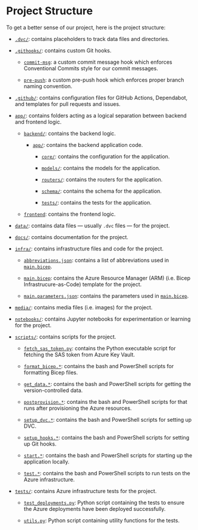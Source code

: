 # Project Structure

To get a better sense of our project, here is the project structure:

- [`.dvc/`](../.dvc): contains placeholders to track data files and directories.

- [`.githooks/`](../.githooks): contains custom Git hooks.

  - [`commit-msg`](../.githooks/commit-msg): a custom commit message hook which enforces Conventional Commits style for our commit messages.

  - [`pre-push`](../.githooks/pre-push): a custom pre-push hook which enforces proper branch naming convention.

- [`.github/`](../.github): contains configuration files for GitHub Actions, Dependabot, and templates for pull requests and issues.

- [`app/`](../app): contains folders acting as a logical separation between backend and frontend logic.

  - [`backend/`](../app/backend/): contains the backend logic.

    - [`app/`](../app/backend/app): contains the backend application code.

      - [`core/`](../app/backend/app/core/): contains the configuration for the application.

      - [`models/`](../app/backend/app/models/): contains the models for the application.

      - [`routers/`](../app/backend/app/routers/): contains the routers for the application.

      - [`schema/`](../app/backend/app/schema/): contains the schema for the application.

      - [`tests/`](../app/backend/app/tests/): contains the tests for the application.

  - [`frontend`](../app/frontend/): contains the frontend logic.

- [`data/`](../data): contains data files — usually `.dvc` files — for the project.

- [`docs/`](../docs): contains documentation for the project.

- [`infra/`](../infra): contains infrastructure files and code for the project.

  - [`abbreviations.json`](../infra/abbreviations.json): contains a list of abbreviations used in [`main.bicep`](../infra/main.bicep).

  - [`main.bicep`](../infra/main.bicep): contains the Azure Resource Manager (ARM) (i.e. Bicep Infrastrucure-as-Code) template for the project.

  - [`main.parameters.json`](../infra/main.parameters.json): contains the parameters used in [`main.bicep`](../infra/main.bicep).

- [`media/`](../media): contains media files (i.e. images) for the project.

- [`notebooks/`](../notebooks): contains Jupyter notebooks for experimentation or learning for the project.

- [`scripts/`](../scripts): contains scripts for the project.

  - [`fetch_sas_token.py`](../scripts/fetch_sas_token.py): contains the Python executable script for fetching the SAS token from Azure Key Vault.

  - [`format_bicep.*`](../scripts/format_bicep.sh): contains the bash and PowerShell scripts for formatting Bicep files.

  - [`get_data.*`](../scripts/get_data.sh): contains the bash and PowerShell scripts for getting the version-controlled data.

  - [`postprovision.*`](../scripts/postprovision.sh): contains the bash and PowerShell scripts for that runs after provisioning the Azure resources.

  - [`setup_dvc.*`](../scripts/setup_dvc.sh): contains the bash and PowerShell scripts for setting up DVC.

  - [`setup_hooks.*`](../scripts/setup_hooks.sh): contains the bash and PowerShell scripts for setting up Git hooks.

  - [`start.*`](../scripts/start.sh): contains the bash and PowerShell scripts for starting up the application locally.

  - [`test.*`](../scripts/test.sh): contains the bash and PowerShell scripts to run tests on the Azure infrastructure.

- [`tests/`](../tests): contains Azure infrastructure tests for the project.

  - [`test_deployments.py`](../tests/test_deployments.py): Python script containing the tests to ensure the Azure deployments have been deployed successfully.

  - [`utils.py`](../tests/utils.py): Python script containing utility functions for the tests.
